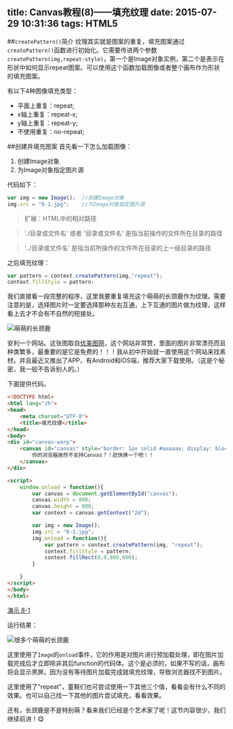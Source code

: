 title: Canvas教程(8)——填充纹理
date: 2015-07-29 10:31:36
tags: HTML5
---
##`createPattern()`简介
纹理其实就是图案的重复，填充图案通过`createPattern()`函数进行初始化。它需要传进两个参数`createPattern(img,repeat-style)`，第一个是Image对象实例，第二个是表示在形状中如何显示repeat图案。可以使用这个函数加载图像或者整个画布作为形状的填充图案。

有以下4种图像填充类型：

* 平面上重复：repeat;
* x轴上重复：repeat-x;
* y轴上重复：repeat-y;
* 不使用重复：no-repeat;

<!--more-->

##创建并填充图案
首先看一下怎么加载图像：

1. 创建Image对象
2. 为Image对象指定图片源

代码如下：

```JavaScript
var img = new Image();  //创建Image对象
img.src = "8-1.jpg";    //为Image对象指定图片源
```

> 扩展：HTML中的相对路径

> './目录或文件名' 或者 '目录或文件名' 是指当前操作的文件所在目录的路径

> '../目录或文件名' 是指当前所操作的文件所在目录的上一级目录的路径

之后填充纹理：

```JavaScript
var pattern = context.createPattern(img,"repeat");
context.fillStyle = pattern;
```

我们直接看一段完整的程序，这里我要重复填充这个萌萌的长颈鹿作为纹理。需要注意的是，选择图片时一定要选择那种左右互通，上下互通的图片做为纹理，这样看上去才不会有不自然的短接处。

![萌萌的长颈鹿](http://7xkcl8.com1.z0.glb.clouddn.com/edu8-1.jpg)

安利一个网站。这张图取自[优美图网](http://topit.me)，这个网站非常赞，里面的图片非常漂亮而且种类繁多，最重要的是它是免费的！！！我从初中开始就一直使用这个网站来找素材。并且最近又推出了APP，有Android和iOS端，推荐大家下载使用。（这是个秘密，我一般不告诉别人的。）

下面提供代码。

```HTML
<!DOCTYPE html>
<html lang="zh">
<head>
    <meta charset="UTF-8">
    <title>填充纹理</title>
</head>
<body>
<div id="canvas-warp">
    <canvas id="canvas" style="border: 1px solid #aaaaaa; display: block; margin: 50px auto;">
        你的浏览器居然不支持Canvas？！赶快换一个吧！！
    </canvas>
</div>

<script>
    window.onload = function(){
        var canvas = document.getElementById("canvas");
        canvas.width = 800;
        canvas.height = 600;
        var context = canvas.getContext("2d");

        var img = new Image();
        img.src = "8-1.jpg";
        img.onload = function(){
            var pattern = context.createPattern(img, "repeat");
            context.fillStyle = pattern;
            context.fillRect(0,0,800,600);
        }

    }
</script>
</body>
</html>
```

[演示 8-1](http://airingursb.github.io/canvas/Canvas/8/8-1.html)

运行结果：

![很多个萌萌的长颈鹿](http://7xkcl8.com1.z0.glb.clouddn.com/edu8-2.png-html.jpg)

这里使用了`Image`的`onload`事件，它的作用是对图片进行预加载处理，即在图片加载完成后才立即除非其后function的代码体。这个是必须的，如果不写的话，画布将会显示黑屏。因为没有等待图片加载完成就填充纹理，导致浏览器找不到图片。

这里使用了"repeat"，童鞋们也可尝试使用一下其他三个值，看看会有什么不同的效果。也可以自己找一下其他的图片尝试填充，看看效果。

还有，长颈鹿是不是特别萌？看来我们已经是个艺术家了呢！这节内容很少，我们继续前进！😋